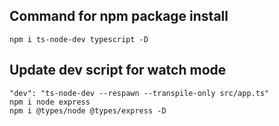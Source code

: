 ## Command for npm package install

`npm i ts-node-dev typescript -D` <br>

## Update dev script for watch mode
`"dev": "ts-node-dev --respawn --transpile-only src/app.ts"` <br>
`npm i node express ` <br>
`npm i @types/node @types/express -D`